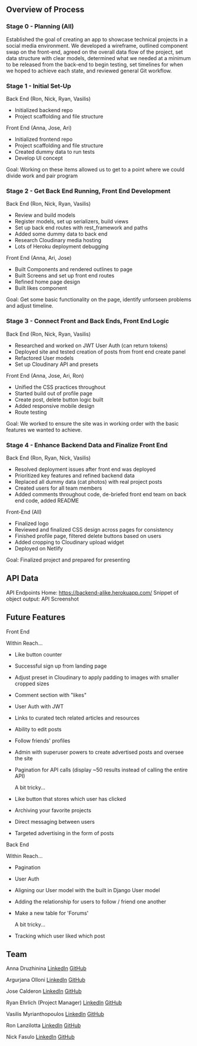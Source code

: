 

## Overview of Process
### Stage 0 - Planning (All)
Established the goal of creating an app to showcase technical projects in a social media environment. We developed a wireframe, outlined component swap on the front-end, agreed on the overall data flow of the project, set data structure with clear models, determined what we needed at a minimum to be released from the back-end to begin testing, set timelines for when we hoped to achieve each state, and reviewed general Git workflow.

### Stage 1 - Initial Set-Up
Back End (Ron, Nick, Ryan, Vasilis)

- Initialized backend repo
- Project scaffolding and file structure

Front End (Anna, Jose, Ari)

- Initialized frontend repo
- Project scaffolding and file structure
- Created dummy data to run tests
- Develop UI concept

Goal: Working on these items allowed us to get to a point where we could divide work and pair program

### Stage 2 - Get Back End Running, Front End Development
Back End (Ron, Nick, Ryan, Vasilis)

- Review and build models
- Register models, set up serializers, build views
- Set up back end routes with rest_framework and paths
- Added some dummy data to back end
- Research Cloudinary media hosting
- Lots of Heroku deployment debugging

Front End (Anna, Ari, Jose)

- Built Components and rendered outlines to page
- Built Screens and set up front end routes
- Refined home page design
- Built likes component

Goal: Get some basic functionality on the page, identify unforseen problems and adjust timeline.

### Stage 3 - Connect Front and Back Ends, Front End Logic
Back End (Ron, Nick, Ryan, Vasilis)

- Researched and worked on JWT User Auth (can return tokens)
- Deployed site and tested creation of posts from front end create panel
- Refactored User models
- Set up Cloudinary API and presets

Front End (Anna, Jose, Ari, Ron)

- Unified the CSS practices throughout
- Started build out of profile page
- Create post, delete button logic built
- Added responsive mobile design
- Route testing

Goal: We worked to ensure the site was in working order with the basic features we wanted to achieve.

### Stage 4 - Enhance Backend Data and Finalize Front End
Back End (Ron, Ryan, Nick, Vasilis)

- Resolved deployment issues after front end was deployed
- Prioritized key features and refined backend data
- Replaced all dummy data (cat photos) with real project posts
- Created users for all team members
- Added comments throughout code, de-briefed front end team on back end code, added README

Front-End (All)

- Finalized logo
- Reviewed and finalized CSS design across pages for consistency
- Finished profile page, filtered delete buttons based on users
- Added cropping to Cloudinary upload widget
- Deployed on Netlify

Goal: Finalized project and prepared for presenting

## API Data
API Endpoints
Home: https://backend-alike.herokuapp.com/
Snippet of object output:
API Screenshot

## Future Features

Front End

  Within Reach...
- Like button counter
- Successful sign up from landing page
- Adjust preset in Cloudinary to apply padding to images with smaller cropped sizes
- Comment section with "likes"
- User Auth with JWT
- Links to curated tech related articles and resources
- Ability to edit posts
- Follow friends' profiles
- Admin with superuser powers to create advertised posts and oversee the site
- Pagination for API calls (display ~50 results instead of calling the entire API)

  A bit tricky...
- Like button that stores which user has clicked
- Archiving your favorite projects
- Direct messaging between users
- Targeted advertising in the form of posts

Back End

  Within Reach...
- Pagination
- User Auth
- Aligning our User model with the built in Django User model
- Adding the relationship for users to follow / friend one another
- Make a new table for 'Forums'


  A bit tricky...
- Tracking which user liked which post



## Team

Anna Druzhinina
[LinkedIn](https://www.linkedin.com/in/anna-druzhinina/)
[GitHub](https://github.com/annadruzhinina)

Argurjana Olloni
[LinkedIn](https://www.linkedin.com/in/aolloni/)
[GitHub](https://github.com/argurjanaolloni)

Jose Calderon
[LinkedIn](https://www.linkedin.com/in/jose-a-calderon-software-engineer/)
[GitHub](https://github.com/HowzayCalderon)

Ryan Ehrlich (Project Manager)
[LinkedIn](https://www.linkedin.com/in/ryanehrlich/)
[GitHub](https://github.com/Jagerziel)

Vasilis Myrianthopoulos
[LinkedIn](https://www.linkedin.com/in/vasilis-myrianthopoulos/)
[GitHub](https://github.com/Vasilis89)

Ron Lanzilotta
[LinkedIn](https://www.linkedin.com/in/ronlanzilotta/)
[GitHub](https://github.com/RonLanzilotta)

Nick Fasulo
[LinkedIn](https://www.linkedin.com/in/nicholas-fasulo/)
[GitHub](https://github.com/NickFasulo)
